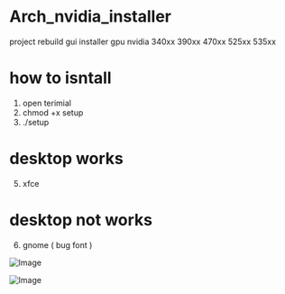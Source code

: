 # Arch_nvidia_installer
project rebuild gui installer gpu nvidia 340xx 390xx 470xx 525xx 535xx
# how to isntall
1. open terimial
2. chmod +x setup
3. ./setup


# desktop works
5. xfce
# desktop not works
6. gnome ( bug font )

![Image](https://github.com/user-attachments/assets/1ba2f086-a40c-426c-a4e4-ff5afd001f66)

![Image](https://github.com/user-attachments/assets/bb1ca817-4f1d-4100-9df8-3c14d5ec81b4)
